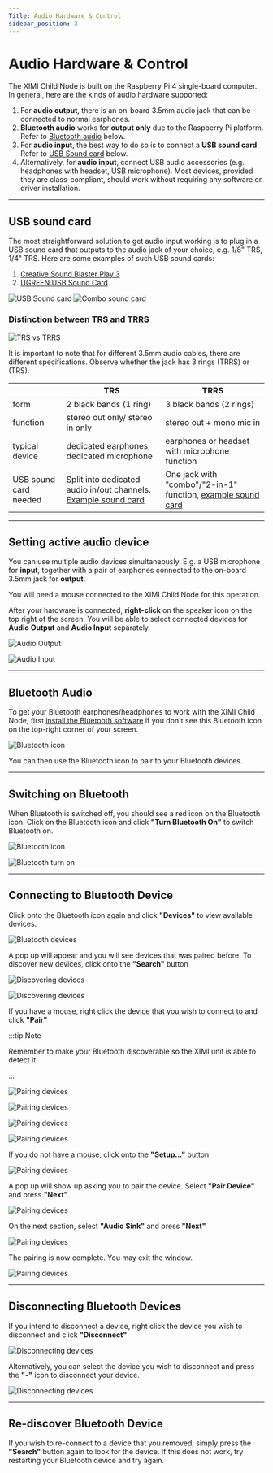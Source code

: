 ```yaml
---
Title: Audio Hardware & Control
sidebar_position: 3
---
```


# Audio Hardware & Control

The XIMI Child Node is built on the Raspberry Pi 4 single-board computer. In general, here are the kinds of audio hardware supported:

1. For **audio output**, there is an on-board 3.5mm audio jack that can be connected to normal earphones.
1. **Bluetooth audio** works for **output only** due to the Raspberry Pi platform. Refer to [Bluetooth audio](#bluetooth-audio) below.
1. For **audio input**, the best way to do so is to connect a **USB sound card**. Refer to [USB Sound card](#usb-sound-card) below.
1. Alternatively, for **audio input**, connect USB audio accessories (e.g. headphones with headset, USB microphone). Most devices, provided they are class-compliant, should work without requiring any software or driver installation.

---

## USB sound card

The most straightforward solution to get audio input working is to plug in a USB sound card that outputs to the audio jack of your choice, e.g. 1/8" TRS, 1/4" TRS. Here are some examples of such USB sound cards:

1. [Creative Sound Blaster Play 3](https://my.creative.com/p/sound-cards/sound-blaster-play-3#buy-menu)
1. [UGREEN USB Sound Card](https://www.amazon.com/UGREEN-External-Headphone-Microphone-Desktops/dp/B016CU2PEU/ref=sr_1_2_sspa?keywords=ugreen%2Bsound%2Bcard&qid=1637833947&sr=8-2-spons&spLa=ZW5jcnlwdGVkUXVhbGlmaWVyPUE1MTc1Sk83WURZTjImZW5jcnlwdGVkSWQ9QTA4MTg4NTkzT0JGQ0s5RzdJTzlPJmVuY3J5cHRlZEFkSWQ9QTA4NDUyMTk4TFY1VDJJQkwxMlAmd2lkZ2V0TmFtZT1zcF9hdGYmYWN0aW9uPWNsaWNrUmVkaXJlY3QmZG9Ob3RMb2dDbGljaz10cnVl&th=1)

![USB Sound card](/img/new-user-manual/child/15-audio.jpg)
![Combo sound card](/img/new-user-manual/child/16-audio.jpg)

### Distinction between TRS and TRRS

![TRS vs TRRS](/img/new-user-manual/trs-trrs.jpg)

It is important to note that for different 3.5mm audio cables, there are different specifications. Observe whether the jack has 3 rings (TRRS) or (TRS).

|                       | TRS                                                                                                                                   | TRRS                                                                                                                                                                                                                                                                                                                                                                                                                                                                                                                  |
| --------------------- | ------------------------------------------------------------------------------------------------------------------------------------- | --------------------------------------------------------------------------------------------------------------------------------------------------------------------------------------------------------------------------------------------------------------------------------------------------------------------------------------------------------------------------------------------------------------------------------------------------------------------------------------------------------------------- |
| form                  | 2 black bands (1 ring)                                                                                                                | 3 black bands (2 rings)                                                                                                                                                                                                                                                                                                                                                                                                                                                                                               |
| function              | stereo out only/ stereo in only                                                                                                       | stereo out + mono mic in                                                                                                                                                                                                                                                                                                                                                                                                                                                                                              |
| typical device        | dedicated earphones, dedicated microphone                                                                                             | earphones or headset with microphone function                                                                                                                                                                                                                                                                                                                                                                                                                                                                         |
| USB sound card needed | Split into dedicated audio in/out channels. [Example sound card](https://my.creative.com/p/sound-cards/sound-blaster-play-3#buy-menu) | One jack with "combo"/"2-in-1" function, [example sound card](https://www.amazon.com/UGREEN-External-Adapter-Aluminum-Desktops/dp/B087T5H3MQ/ref=sr_1_1_sspa?crid=3HNTPAZCHCFQ7&keywords=ugreen+sound+card+usb&qid=1637834043&sprefix=ugreen+sound+card%2Caps%2C423&sr=8-1-spons&psc=1&spLa=ZW5jcnlwdGVkUXVhbGlmaWVyPUEzNVlWQjNYSVhNR0wxJmVuY3J5cHRlZElkPUExMDM3Njc2MVFHMlRCSVZOS0ZFUSZlbmNyeXB0ZWRBZElkPUEwMTcyNjY1MUFXUTNVTkdKSTVBSiZ3aWRnZXROYW1lPXNwX2F0ZiZhY3Rpb249Y2xpY2tSZWRpcmVjdCZkb05vdExvZ0NsaWNrPXRydWU=) |

---

## Setting active audio device

You can use multiple audio devices simultaneously. E.g. a USB microphone for **input**, together with a pair of earphones connected to the on-board 3.5mm jack for **output**.

You will need a mouse connected to the XIMI Child Node for this operation.

After your hardware is connected, **right-click** on the speaker icon on the top right of the screen. You will be able to select connected devices for **Audio Output** and **Audio Input** separately.

![Audio Output](/img/new-user-manual/child-raspi/4-audio.png)

![Audio Input](/img/new-user-manual/child-raspi/30-audiodetection.png)

---

## Bluetooth Audio

To get your Bluetooth earphones/headphones to work with the XIMI Child Node, first [install the Bluetooth software](/docs/user-manual/performers/troubleshooting/installing-bluetooth) if you don't see this Bluetooth icon on the top-right corner of your screen.

![Bluetooth icon](/img/new-user-manual/child-raspi/bluetooth-icon.png)

You can then use the Bluetooth icon to pair to your Bluetooth devices.

---

## Switching on Bluetooth

When Bluetooth is switched off, you should see a red icon on the Bluetooth icon. Click on the Bluetooth icon and click **"Turn Bluetooth On"** to switch Bluetooth on.

![Bluetooth icon](/img/new-user-manual/child-raspi/bt-1.png)

![Bluetooth turn on](/img/new-user-manual/child-raspi/bt-2.png)

---

## Connecting to Bluetooth Device

Click onto the Bluetooth icon again and click **"Devices"** to view available devices.

![Bluetooth devices](/img/new-user-manual/child-raspi/bt-5.png)

A pop up will appear and you will see devices that was paired before. To discover new devices, click onto the **"Search"** button

![Discovering devices](/img/new-user-manual/child-raspi/bt-6.png)

![Discovering devices](/img/new-user-manual/child-raspi/bt-7.png)

If you have a mouse, right click the device that you wish to connect to and click **"Pair"**

:::tip Note

Remember to make your Bluetooth discoverable so the XIMI unit is able to detect it.

:::

![Pairing devices](/img/new-user-manual/child-raspi/bt-8.png)

![Pairing devices](/img/new-user-manual/child-raspi/bt-9.png)

![Pairing devices](/img/new-user-manual/child-raspi/bt-10.png)

![Pairing devices](/img/new-user-manual/child-raspi/bt-11.png)

If you do not have a mouse, click onto the **"Setup..."** button

![Pairing devices](/img/new-user-manual/child-raspi/pairing0.png)

A pop up will show up asking you to pair the device. Select **"Pair Device"** and press **"Next"**.

![Pairing devices](/img/new-user-manual/child-raspi/pairing1.png)

On the next section, select **"Audio Sink"** and press **"Next"**

![Pairing devices](/img/new-user-manual/child-raspi/pairing2.png)

The pairing is now complete. You may exit the window.

![Pairing devices](/img/new-user-manual/child-raspi/pairing3.png)

---

## Disconnecting Bluetooth Devices

If you intend to disconnect a device, right click the device you wish to disconnect and click **"Disconnect"**

![Disconnecting devices](/img/new-user-manual/child-raspi/bt-12.png)

Alternatively, you can select the device you wish to disconnect and press the **"-"** icon to disconnect your device.

![Disconnecting devices](/img/new-user-manual/child-raspi/disconnect-bluetooth.png)

---

## Re-discover Bluetooth Device

If you wish to re-connect to a device that you removed, simply press the **"Search"** button again to look for the device. If this does not work, try restarting your Bluetooth device and try again.
